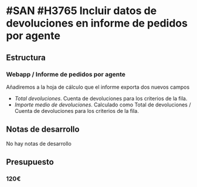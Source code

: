 # #SAN #H3765 Incluir datos de devoluciones en informe de pedidos por agente

## Estructura

### Webapp / Informe de pedidos por agente
Añadiremos a la hoja de cálculo que el informe exporta dos nuevos campos
+ _Total devoluciones_. Cuenta de devoluciones para los criterios de la fila.
+ _Importe medio de devoluciones_. Calculado como Total de devoluciones / Cuenta de devoluciones para los criterios de la fila.

## Notas de desarrollo
No hay notas de desarrollo

## Presupuesto
### 120€